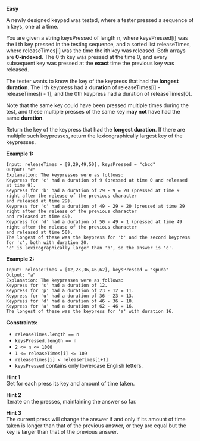 **Easy**

A newly designed keypad was tested, where a tester pressed a sequence of n keys, one at a time.

You are given a string keysPressed of length n, where keysPressed[i] was the i th key pressed in the testing sequence, and a sorted list releaseTimes, where releaseTimes[i] was the time the ith key was released. Both arrays are **0-indexed**. The 0 th key was pressed at the time 0, and every subsequent key was pressed at the **exact** time the previous key was released.

The tester wants to know the key of the keypress that had the **longest duration**. The i th keypress had a **duration** of releaseTimes[i] - releaseTimes[i - 1], and the 0th keypress had a duration of releaseTimes[0].

Note that the same key could have been pressed multiple times during the test, and these multiple presses of the same key **may not** have had the same **duration**.

Return the key of the keypress that had the **longest duration**. If there are multiple such keypresses, return the lexicographically largest key of the keypresses.

 

**Example 1:**
```
Input: releaseTimes = [9,29,49,50], keysPressed = "cbcd"
Output: "c"
Explanation: The keypresses were as follows:
Keypress for 'c' had a duration of 9 (pressed at time 0 and released at time 9).
Keypress for 'b' had a duration of 29 - 9 = 20 (pressed at time 9 right after the release of the previous character
and released at time 29).
Keypress for 'c' had a duration of 49 - 29 = 20 (pressed at time 29 right after the release of the previous character
and released at time 49).
Keypress for 'd' had a duration of 50 - 49 = 1 (pressed at time 49 right after the release of the previous character
and released at time 50).
The longest of these was the keypress for 'b' and the second keypress for 'c', both with duration 20.
'c' is lexicographically larger than 'b', so the answer is 'c'.
```

**Example 2:**
```
Input: releaseTimes = [12,23,36,46,62], keysPressed = "spuda"
Output: "a"
Explanation: The keypresses were as follows:
Keypress for 's' had a duration of 12.
Keypress for 'p' had a duration of 23 - 12 = 11.
Keypress for 'u' had a duration of 36 - 23 = 13.
Keypress for 'd' had a duration of 46 - 36 = 10.
Keypress for 'a' had a duration of 62 - 46 = 16.
The longest of these was the keypress for 'a' with duration 16.
```

**Constraints:**

- `releaseTimes.length == n`
- `keysPressed.length == n`
- `2 <= n <= 1000`
- `1 <= releaseTimes[i] <= 109`
- `releaseTimes[i] < releaseTimes[i+1]`
- `keysPressed` contains only lowercase English letters.

**Hint 1**  
Get for each press its key and amount of time taken.

**Hint 2**  
Iterate on the presses, maintaining the answer so far.

**Hint 3**  
The current press will change the answer if and only if its amount of time taken is longer than that of the previous answer, or they are equal but the key is larger than that of the previous answer.
